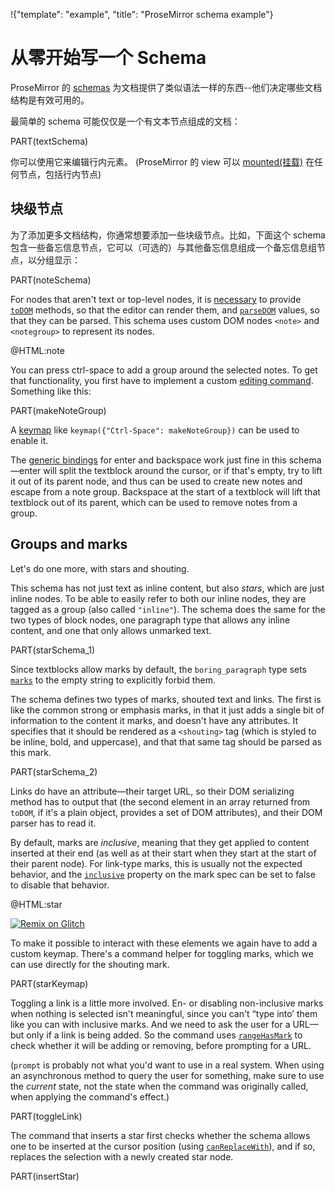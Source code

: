 !{"template": "example", "title": "ProseMirror schema example"}

# 从零开始写一个 Schema

ProseMirror 的 [schemas](/docs/guide/#schema) 为文档提供了类似语法一样的东西--他们决定哪些文档结构是有效可用的。

最简单的 schema 可能仅仅是一个有文本节点组成的文档：

PART(textSchema)

你可以使用它来编辑行内元素。<span id="text-editor"></span> (ProseMirror 的 view 可以 [mounted(挂载)](##view.EditorView.constructor) 在任何节点，包括行内节点)

## 块级节点

为了添加更多文档结构，你通常想要添加一些块级节点。比如，下面这个 schema 包含一些备忘信息节点，它可以（可选的）与其他备忘信息组成一个备忘信息组节点，以分组显示：

PART(noteSchema)

For nodes that aren't text or top-level nodes, it is
[necessary](/docs/guide/#schema.serialization_and_parsing) to provide
[`toDOM`](##model.NodeSpec.toDOM) methods, so that the editor can
render them, and [`parseDOM`](##model.NodeSpec.parseDOM) values, so
that they can be parsed. This schema uses custom DOM nodes `<note>`
and `<notegroup>` to represent its nodes.

@HTML:note

You can press ctrl-space to add a group around the
selected notes. To get that functionality, you first have to implement
a custom [editing command](/docs/guide/#commands). Something like
this:

PART(makeNoteGroup)

A [keymap](##keymap) like `keymap({"Ctrl-Space": makeNoteGroup})` can
be used to enable it.

The [generic bindings](##commands.baseKeymap) for enter and backspace
work just fine in this schema—enter will split the textblock around
the cursor, or if that's empty, try to lift it out of its parent node,
and thus can be used to create new notes and escape from a note group.
Backspace at the start of a textblock will lift that textblock out of
its parent, which can be used to remove notes from a group.

## Groups and marks

Let's do one more, with stars and shouting.

This schema has not just text as inline content, but also _stars_,
which are just inline nodes. To be able to easily refer to both our
inline nodes, they are tagged as a group (also called `"inline"`). The
schema does the same for the two types of block nodes, one paragraph
type that allows any inline content, and one that only allows unmarked
text.

PART(starSchema_1)

Since textblocks allow marks by default, the `boring_paragraph` type
sets [`marks`](##model.NodeSpec.marks) to the empty string to
explicitly forbid them.

The schema defines two types of marks, shouted text and links. The
first is like the common strong or emphasis marks, in that it just
adds a single bit of information to the content it marks, and doesn't
have any attributes. It specifies that it should be rendered as a
`<shouting>` tag (which is styled to be inline, bold, and uppercase),
and that that same tag should be parsed as this mark.

PART(starSchema_2)

Links do have an attribute—their target URL, so their DOM serializing
method has to output that (the second element in an array returned
from `toDOM`, if it's a plain object, provides a set of DOM
attributes), and their DOM parser has to read it.

By default, marks are _inclusive_, meaning that they get applied to
content inserted at their end (as well as at their start when they
start at the start of their parent node). For link-type marks, this is
usually not the expected behavior, and the
[`inclusive`](##model.MarkSpec.inclusive) property on the mark spec
can be set to false to disable that behavior.

@HTML:star

[![Remix on Glitch](https://cdn.glitch.com/2703baf2-b643-4da7-ab91-7ee2a2d00b5b%2Fremix-button.svg)](https://glitch.com/edit/#!/remix/prosemirror-demo-schema)

To make it possible to interact with these elements we again have to
add a custom keymap. There's a command helper for toggling marks,
which we can use directly for the shouting mark.

PART(starKeymap)

Toggling a link is a little more involved. En- or disabling
non-inclusive marks when nothing is selected isn't meaningful, since
you can't “type into’ them like you can with inclusive marks. And we
need to ask the user for a URL—but only if a link is being added. So
the command uses [`rangeHasMark`](##model.Node.rangeHasMark) to check
whether it will be adding or removing, before prompting for a URL.

(`prompt` is probably not what you'd want to use in a real system.
When using an asynchronous method to query the user for something,
make sure to use the _current_ state, not the state when the command
was originally called, when applying the command's effect.)

PART(toggleLink)

The command that inserts a star first checks whether the schema allows
one to be inserted at the cursor position (using
[`canReplaceWith`](##model.Node.canReplaceWith)), and if so, replaces
the selection with a newly created star node.

PART(insertStar)
